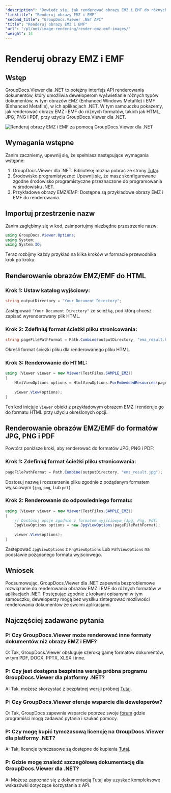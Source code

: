 ```yaml
---
"description": "Dowiedz się, jak renderować obrazy EMZ i EMF do różnych formatów za pomocą GroupDocs.Viewer dla .NET. Łatwy do naśladowania samouczek dla programistów."
"linktitle": "Renderuj obrazy EMZ i EMF"
"second_title": "GroupDocs.Viewer .NET API"
"title": "Renderuj obrazy EMZ i EMF"
"url": "/pl/net/image-rendering/render-emz-emf-images/"
"weight": 14
---
```


# Renderuj obrazy EMZ i EMF

## Wstęp

GroupDocs.Viewer dla .NET to potężny interfejs API renderowania dokumentów, który umożliwia deweloperom wyświetlanie różnych typów dokumentów, w tym obrazów EMZ (Enhanced Windows Metafile) i EMF (Enhanced Metafile), w ich aplikacjach .NET. W tym samouczku pokażemy, jak renderować obrazy EMZ i EMF do różnych formatów, takich jak HTML, JPG, PNG i PDF, przy użyciu GroupDocs.Viewer dla .NET.

![Renderuj obrazy EMZ i EMF za pomocą GroupDocs.Viewer dla .NET](/viewer/image-rendering/render-emz-and-emf-images.png)

## Wymagania wstępne

Zanim zaczniemy, upewnij się, że spełniasz następujące wymagania wstępne:

1. GroupDocs.Viewer dla .NET: Bibliotekę można pobrać ze strony [Tutaj](https://releases.groupdocs.com/viewer/net/).
2. Środowisko programistyczne: Upewnij się, że masz skonfigurowane zgodne środowisko programistyczne przeznaczone do programowania w środowisku .NET.
3. Przykładowe obrazy EMZ/EMF: Dostępne są przykładowe obrazy EMZ i EMF do renderowania.

## Importuj przestrzenie nazw

Zanim zagłębimy się w kod, zaimportujmy niezbędne przestrzenie nazw:

```csharp
using GroupDocs.Viewer.Options;
using System;
using System.IO;
```

Teraz rozbijmy każdy przykład na kilka kroków w formacie przewodnika krok po kroku:

## Renderowanie obrazów EMZ/EMF do HTML

### Krok 1: Ustaw katalog wyjściowy:
```csharp
string outputDirectory = "Your Document Directory";
```
Zastępować `"Your Document Directory"` ze ścieżką, pod którą chcesz zapisać wyrenderowany plik HTML.

### Krok 2: Zdefiniuj format ścieżki pliku stronicowania:
```csharp
string pageFilePathFormat = Path.Combine(outputDirectory, "emz_result.html");
```
Określi format ścieżki pliku dla renderowanego pliku HTML.

### Krok 3: Renderowanie do HTML:
```csharp
using (Viewer viewer = new Viewer(TestFiles.SAMPLE_EMZ))
{
    HtmlViewOptions options = HtmlViewOptions.ForEmbeddedResources(pageFilePathFormat);
    
    viewer.View(options);
}
```
Ten kod inicjuje `Viewer` obiekt z przykładowym obrazem EMZ i renderuje go do formatu HTML przy użyciu określonych opcji.

## Renderowanie obrazów EMZ/EMF do formatów JPG, PNG i PDF

Powtórz poniższe kroki, aby renderować do formatów JPG, PNG i PDF:

### Krok 1: Zdefiniuj format ścieżki pliku stronicowania:
```csharp
pageFilePathFormat = Path.Combine(outputDirectory, "emz_result.jpg");
```
Dostosuj nazwę i rozszerzenie pliku zgodnie z pożądanym formatem wyjściowym (`jpg`, `png`, Lub `pdf`).

### Krok 2: Renderowanie do odpowiedniego formatu:
```csharp
using (Viewer viewer = new Viewer(TestFiles.SAMPLE_EMZ))
{
    // Dostosuj opcje zgodnie z formatem wyjściowym (Jpg, Png, Pdf)
    JpgViewOptions options = new JpgViewOptions(pageFilePathFormat);
    
    viewer.View(options);
}
```
Zastępować `JpgViewOptions` z `PngViewOptions` Lub `PdfViewOptions` na podstawie pożądanego formatu wyjściowego.

## Wniosek

Podsumowując, GroupDocs.Viewer dla .NET zapewnia bezproblemowe rozwiązanie do renderowania obrazów EMZ i EMF do różnych formatów w aplikacjach .NET. Postępując zgodnie z krokami opisanymi w tym samouczku, deweloperzy mogą bez wysiłku zintegrować możliwości renderowania dokumentów ze swoimi aplikacjami.

## Najczęściej zadawane pytania

### P: Czy GroupDocs.Viewer może renderować inne formaty dokumentów niż obrazy EMZ i EMF?
O: Tak, GroupDocs.Viewer obsługuje szeroką gamę formatów dokumentów, w tym PDF, DOCX, PPTX, XLSX i inne.

### P: Czy jest dostępna bezpłatna wersja próbna programu GroupDocs.Viewer dla platformy .NET?
A: Tak, możesz skorzystać z bezpłatnej wersji próbnej [Tutaj](https://releases.groupdocs.com/).

### P: Czy GroupDocs.Viewer oferuje wsparcie dla deweloperów?
O: Tak, GroupDocs zapewnia wsparcie poprzez swoje [forum](https://forum.groupdocs.com/c/viewer/9) gdzie programiści mogą zadawać pytania i szukać pomocy.

### P: Czy mogę kupić tymczasową licencję na GroupDocs.Viewer dla platformy .NET?
A: Tak, licencje tymczasowe są dostępne do kupienia [Tutaj](https://purchase.groupdocs.com/temporary-license/).

### P: Gdzie mogę znaleźć szczegółową dokumentację dla GroupDocs.Viewer dla .NET?
A: Możesz zapoznać się z dokumentacją [Tutaj](https://tutorials.groupdocs.com/viewer/net/) aby uzyskać kompleksowe wskazówki dotyczące korzystania z API.